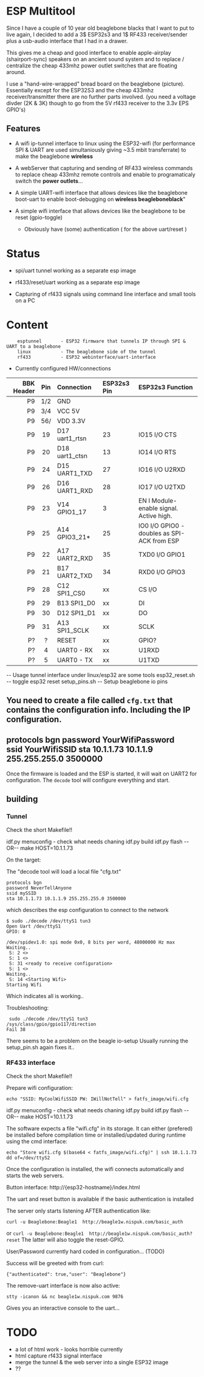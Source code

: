 # ESP Multitool

Since I have a couple of 10 year old beaglebone blacks that I want to put to live again, I decided to add a 3$ ESP32s3 and 1$ RF433 receiver/sender plus a usb-audio interface that I had in a drawer.

This gives me a cheap and good interface to enable apple-airplay (shairport-sync) speakers on an ancient sound system and to replace / centralize the cheap 433mhz power outlet switches that are floating around.

I use a "hand-wire-wrapped" bread board on the beaglebone (picture). Essentially except for the ESP32S3 and the cheap 433mhz receiver/transmitter there are no further parts involved. (you need a voltage divder (2K & 3K) though  to go from the 5V rf433 receiver to the 3.3v EPS GPIO's)

## Features

 - A wifi ip-tunnel interface to linux using the ESP32-wifi
   (for performance SPI & UART are used simultaniously giving ~3.5 mbit transferrate)
   to make the beaglebone **wireless**

 - A webServer that capturing and sending of RF433 wireless commands 
  to replace cheap 433mhz remote controls and enable to programaticaly switch the **power outlets**...

 - A simple UART-wifi interface that allows devices like the beaglebone boot-uart 
   to enable boot-debugging on **wireless beagleboneblack**"

 - A simple wifi interface that allows devices like the beaglebone to be reset (gpio-toggle)
     - Obviously have (some) authentication ( for the above uart/reset )


# Status

 - spi/uart tunnel working as a separate esp image

 - rf433/reset/uart working as a separate esp image
 - Capturing of rf433 signals using command line interface and small tools on a PC

# Content
        esptunnel       - ESP32 firmware that tunnels IP through SPI & UART to a beaglebone
        linux           - The beaglebone side of the tunnel
        rf433           - ESP32 webinterface/uart-interface


 - Currently configured HW/connections

      
 BBK Header| Pin| Connection| ESP32s3 Pin| ESP32s3 Function
--:|:-----:|:-----|:-----|:-----
P9 | 1/2|         GND
P9 | 3/4|         VCC 5V
P9 | 56/|         VDD 3.3V
P9 | 19| D17      uart1_rtsn|  23| IO15 I/O CTS
P9 | 20| D18      uart1_ctsn|  13| IO14 I/O RTS
P9 | 24| D15      UART1_TXD|   27| IO16 I/O U2RXD
P9 | 26| D16      UART1_RXD|   28| IO17 I/O U2TXD
P9 | 23| V14      GPIO1_17|    3| EN I Module-enable signal. Active high.
P9 | 25| A14      GPIO3_21*|   25| IO0 I/O GPIO0 - doubles as SPI-ACK from ESP
P9 | 22| A17      UART2_RXD|   35| TXD0 I/O GPIO1
P9 | 21| B17      UART2_TXD|   34| RXD0 I/O GPIO3
P9 | 28| C12     SPI1_CS0  |  xx | CS I/O
P9 | 29| B13     SPI1_D0   |  xx | DI
P9 | 30| D12     SPI1_D1   |  xx | DO
P9 | 31| A13     SPI1_SCLK |  xx | SCLK
P? |  ?|  RESET            |  xx | GPIO?
P? |  4|  UART0 - RX       |  xx | U1RXD
P? |  5|  UART0 - TX       |  xx | U1TXD



-- Usage tunnel interface
    under linux/esp32 are some tools
        esp32_reset.sh  -- toggle esp32 reset
        setup_pins.sh   -- Setup beaglebone io pins
    
You need to create a file called ```cfg.txt``` that contains the configuration info.
Including the IP configuration.
----
protocols bgn 
password YourWifiPassword  
ssid YourWifiSSID
sta 10.1.1.73 10.1.1.9 255.255.255.0 3500000
---
Once the firmware is loaded and the ESP is started, it will wait on UART2 for configuration.
The ```decode``` tool will configure everything and start.


## building 
### Tunnel

Check the short Makefile!!

idf.py menuconfig - check what needs chaning
idf.py build
idf.py flash
--OR--
make HOST=10.1.1.73


On the target:


The "decode tool will load a local file "cfg.txt"
```
protocols bgn
password NeverTellAnyone
ssid mySSID
sta 10.1.1.73 10.1.1.9 255.255.255.0 3500000
```
which describes the esp configuration to connect to the network


```
$ sudo ./decode /dev/ttyS1 tun3
Open Uart /dev/ttyS1
GPIO: 0

/dev/spidev1.0: spi mode 0x0, 8 bits per word, 48000000 Hz max
Waiting..
 S: 2 <>
 S: 1 <>
 S: 31 <ready to receive configuration>
 S: 1 <>
Waiting..
 S: 14 <Starting Wifi>
Starting Wifi
```
Which indicates all is working..

Troubleshooting:
```
 sudo ./decode /dev/ttyS1 tun3
/sys/class/gpio/gpio117/direction
Fail 38
```
There seems to be a problem on the beagle io-setup
Usually running the setup_pin.sh again fixes it..

### RF433 interface

Check the short Makefile!!

Prepare wifi configuration:
```
echo "SSID: MyCoolWifiSSID PW: IWillNotTell" > fatfs_image/wifi.cfg
```

idf.py menuconfig - check what needs chaning
idf.py build
idf.py flash
--OR--
make HOST=10.1.1.73

The software expects a file "wifi.cfg" in its storage.
It can either (prefered) be installed before  compilation time or installed/updated during runtime using the cmd interface:
```
echo "Store wifi.cfg $(base64 < fatfs_image/wifi.cfg)" | ssh 10.1.1.73 dd of=/dev/ttyS2
```

Once the configuration is installed, the wifi connects automatically and starts the web servers.


Button interface:  http://{esp32-hostname}/index.html

The uart and reset button is available if the basic authentication is installed

The server only starts listening AFTER authentication like:

```curl -u Beaglebone:Beagle1  http://beagle1w.nispuk.com/basic_auth```

or
```curl -u Beaglebone:Beagle1  http://beagle1w.nispuk.com/basic_auth?reset```
The latter will also toggle the reset-GPIO.

User/Password currently hard coded in configuration... (TODO)

Success will be greeted with from curl:
```
{"authenticated": true,"user": "Beaglebone"}
```

The remove-uart interface is now also active:

```stty -icanon && nc beagle1w.nispuk.com 9876 ```

Gives you an interactive console to the uart...

# TODO
  - a lot of html work - looks horrible currently
  - html capture rf433 signal interface
  - merge the tunnel & the web server into a single ESP32 image
  - ??


  




